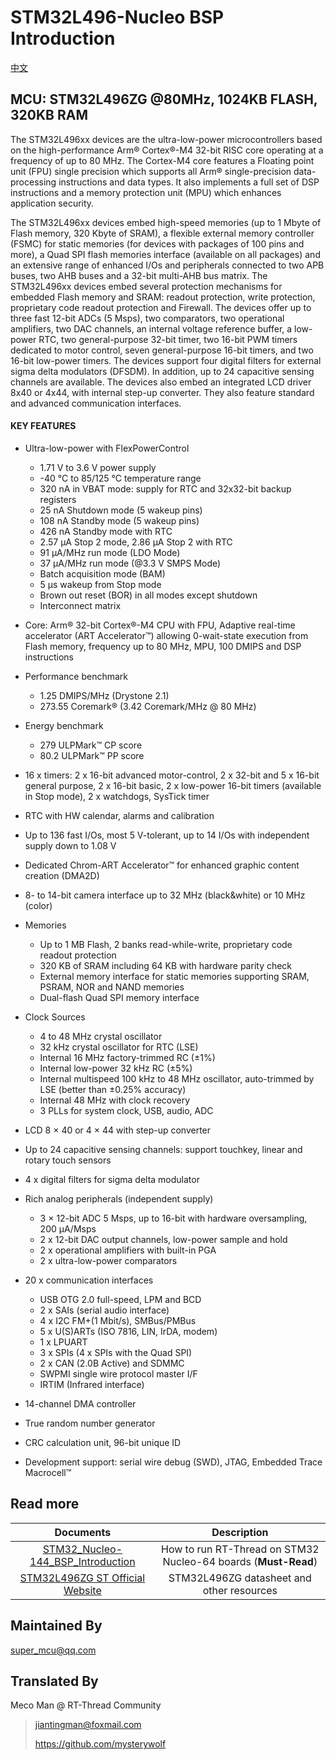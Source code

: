 # STM32L496-Nucleo BSP Introduction

[中文](README_zh.md) 

## MCU: STM32L496ZG @80MHz, 1024KB FLASH, 320KB RAM

The STM32L496xx devices are the ultra-low-power microcontrollers based on the high-performance Arm® Cortex®-M4 32-bit RISC core operating at a frequency of up to 80 MHz. The Cortex-M4 core features a Floating point unit (FPU) single precision which supports all Arm® single-precision data-processing instructions and data types. It also implements a full set of DSP instructions and a memory protection unit (MPU) which enhances application security.

The STM32L496xx devices embed high-speed memories (up to 1 Mbyte of Flash memory, 320 Kbyte of SRAM), a flexible external memory controller (FSMC) for static memories (for devices with packages of 100 pins and more), a Quad SPI flash memories interface (available on all packages) and an extensive range of enhanced I/Os and peripherals connected to two APB buses, two AHB buses and a 32-bit multi-AHB bus matrix.
The STM32L496xx devices embed several protection mechanisms for embedded Flash memory and SRAM: readout protection, write protection, proprietary code readout protection and Firewall.
The devices offer up to three fast 12-bit ADCs (5 Msps), two comparators, two operational amplifiers, two DAC channels, an internal voltage reference buffer, a low-power RTC, two general-purpose 32-bit timer, two 16-bit PWM timers dedicated to motor control, seven general-purpose 16-bit timers, and two 16-bit low-power timers. The devices support four digital filters for external sigma delta modulators (DFSDM).
In addition, up to 24 capacitive sensing channels are available. The devices also embed an integrated LCD driver 8x40 or 4x44, with internal step-up converter.
They also feature standard and advanced communication interfaces.

#### KEY FEATURES

- Ultra-low-power with FlexPowerControl
  - 1.71 V to 3.6 V power supply
  - -40 °C to 85/125 °C temperature range
  - 320 nA in VBAT mode: supply for RTC and 32x32-bit backup registers
  - 25 nA Shutdown mode (5 wakeup pins)
  - 108 nA Standby mode (5 wakeup pins)
  - 426 nA Standby mode with RTC
  - 2.57 µA Stop 2 mode, 2.86 µA Stop 2 with RTC
  - 91 µA/MHz run mode (LDO Mode)
  - 37 μA/MHz run mode (@3.3 V SMPS Mode)
  - Batch acquisition mode (BAM)
  - 5 µs wakeup from Stop mode
  - Brown out reset (BOR) in all modes except shutdown
  - Interconnect matrix
- Core: Arm® 32-bit Cortex®-M4 CPU with FPU, Adaptive real-time accelerator (ART Accelerator™) allowing 0-wait-state execution from Flash memory, frequency up to 80 MHz, MPU, 100 DMIPS and DSP instructions
- Performance benchmark
  - 1.25 DMIPS/MHz (Drystone 2.1)
  - 273.55 Coremark® (3.42 Coremark/MHz @ 80 MHz)
- Energy benchmark
  - 279 ULPMark™ CP score
  - 80.2 ULPMark™ PP score
- 16 x timers: 2 x 16-bit advanced motor-control, 2 x 32-bit and 5 x 16-bit general purpose, 2 x 16-bit basic, 2 x low-power 16-bit timers (available in Stop mode), 2 x watchdogs, SysTick timer
- RTC with HW calendar, alarms and calibration
- Up to 136 fast I/Os, most 5 V-tolerant, up to 14 I/Os with independent supply down to 1.08 V
- Dedicated Chrom-ART Accelerator™ for enhanced graphic content creation (DMA2D)
- 8- to 14-bit camera interface up to 32 MHz (black&white) or 10 MHz (color)
- Memories
  - Up to 1 MB Flash, 2 banks read-while-write, proprietary code readout protection
  - 320 KB of SRAM including 64 KB with hardware parity check
  - External memory interface for static memories supporting SRAM, PSRAM, NOR and NAND memories
  - Dual-flash Quad SPI memory interface

- Clock Sources
  - 4 to 48 MHz crystal oscillator
  - 32 kHz crystal oscillator for RTC (LSE)
  - Internal 16 MHz factory-trimmed RC (±1%)
  - Internal low-power 32 kHz RC (±5%)
  - Internal multispeed 100 kHz to 48 MHz oscillator, auto-trimmed by LSE (better than ±0.25% accuracy)
  - Internal 48 MHz with clock recovery
  - 3 PLLs for system clock, USB, audio, ADC
- LCD 8 × 40 or 4 × 44 with step-up converter
- Up to 24 capacitive sensing channels: support touchkey, linear and rotary touch sensors
- 4 x digital filters for sigma delta modulator
- Rich analog peripherals (independent supply)
  - 3 × 12-bit ADC 5 Msps, up to 16-bit with hardware oversampling, 200 µA/Msps
  - 2 x 12-bit DAC output channels, low-power sample and hold
  - 2 x operational amplifiers with built-in PGA
  - 2 x ultra-low-power comparators
- 20 x communication interfaces
  - USB OTG 2.0 full-speed, LPM and BCD
  - 2 x SAIs (serial audio interface)
  - 4 x I2C FM+(1 Mbit/s), SMBus/PMBus
  - 5 x U(S)ARTs (ISO 7816, LIN, IrDA, modem)
  - 1 x LPUART
  - 3 x SPIs (4 x SPIs with the Quad SPI)
  - 2 x CAN (2.0B Active) and SDMMC
  - SWPMI single wire protocol master I/F
  - IRTIM (Infrared interface)
- 14-channel DMA controller
- True random number generator
- CRC calculation unit, 96-bit unique ID
- Development support: serial wire debug (SWD), JTAG, Embedded Trace Macrocell™



## Read more

|                          Documents                           |                         Description                          |
| :----------------------------------------------------------: | :----------------------------------------------------------: |
| [STM32_Nucleo-144_BSP_Introduction](../docs/STM32_Nucleo-144_BSP_Introduction.md) | How to run RT-Thread on STM32 Nucleo-64 boards (**Must-Read**) |
| [STM32L496ZG ST Official Website](https://www.st.com/en/microcontrollers-microprocessors/stm32l496zg.html#documentation) |          STM32L496ZG datasheet and other resources           |



## Maintained By

<super_mcu@qq.com>



## Translated By

Meco Man @ RT-Thread Community

> jiantingman@foxmail.com 
>
> https://github.com/mysterywolf